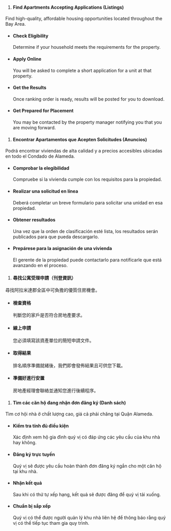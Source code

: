 <RenderIf language="default">

1. #### Find Apartments Accepting Applications (Listings)

  Find high-quality, affordable housing opportunities located throughout the Bay Area.

* #### Check Eligibility

  Determine if your household meets the requirements for the property.

* #### Apply Online

  You will be asked to complete a short application for a unit at that property.

* #### Get the Results

  Once ranking order is ready, results will be posted for you to download.

* #### Get Prepared for Placement

  You may be contacted by the property manager notifying you that you are moving forward.

</RenderIf>

<RenderIf language="es">

1. #### Encontrar Apartamentos que Acepten Solicitudes (Anuncios)

  Podrá encontrar viviendas de alta calidad y a precios accesibles ubicadas en todo el Condado de Alameda.

* #### Comprobar la elegibilidad

  Compruebe si la vivienda cumple con los requisitos para la propiedad.

* #### Realizar una solicitud en línea

  Deberá completar un breve formulario para solicitar una unidad en esa propiedad.

* #### Obtener resultados

  Una vez que la orden de clasificación esté lista, los resultados serán publicados para que pueda descargarlo.

* #### Prepárese para la asignación de una vivienda

  El gerente de la propiedad puede contactarlo para notificarle que está avanzando en el proceso.

</RenderIf>

<RenderIf language="zh">

1. #### 尋找公寓受理申請（刊登資訊）

  尋找阿拉米達郡全區中可負擔的優質住房機會。

* #### 檢查資格

  判斷您的家戶是否符合房地產要求。

* #### 線上申請

  您必須填寫該資產單位的簡短申請文件。

* #### 取得結果

  排名順序準備就緒後，我們即會發佈結果且可供您下載。

* #### 準備好進行安置

  房地產經理會聯絡並通知您進行後續程序。

</RenderIf>

<RenderIf language="vi">

1. #### Tìm các căn hộ đang nhận đơn đăng ký (Danh sách)

  Tìm cơ hội nhà ở chất lượng cao, giá cả phải chăng tại Quận Alameda.

* #### Kiểm tra tính đủ điều kiện

  Xác định xem hộ gia đình quý vị có đáp ứng các yêu cầu của khu nhà hay không.

* #### Đăng ký trực tuyến

  Quý vị sẽ được yêu cầu hoàn thành đơn đăng ký ngắn cho một căn hộ tại khu nhà.

* #### Nhận kết quả

  Sau khi có thứ tự xếp hạng, kết quả sẽ được đăng để quý vị tải xuống.

* #### Chuẩn bị sắp xếp

  Quý vị có thể được người quản lý khu nhà liên hệ để thông báo rằng quý vị có thể tiếp tục tham gia quy trình.

</RenderIf>
